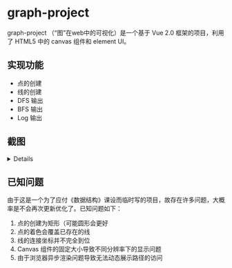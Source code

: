 # graph-project

graph-project （“图”在web中的可视化）是一个基于 Vue 2.0 框架的项目，利用了 HTML5 中的 canvas 组件和 element UI。

## 实现功能

- 点的创建
- 线的创建
- DFS 输出
- BFS 输出
- Log 输出

## 截图

<details> 
![点的创建](https://cdn.jsdelivr.net/gh/liuyunfz/picgo_pictures/img/图片1.png)

![点的连通](https://cdn.jsdelivr.net/gh/liuyunfz/picgo_pictures/img/union-point.png)

![dfs](https://cdn.jsdelivr.net/gh/liuyunfz/picgo_pictures/img/dfs.png)

![bfs](https://cdn.jsdelivr.net/gh/liuyunfz/picgo_pictures/img/bfs.png) </details>



## 已知问题

由于这是一个为了应付《数据结构》课设而临时写的项目，故存在许多问题，大概率是不会再次更新优化了。已知问题如下：

1. 点的创建为矩形（可能圆形会更好
2. 点的着色会覆盖已存在的线
3. 线的连接坐标并不完全到位
4. Canvas 组件的固定大小导致不同分辨率下的显示问题
5. 由于浏览器异步渲染问题导致无法动态展示路径的访问